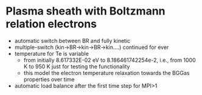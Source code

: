 # Plasma sheath with Boltzmann relation electrons
- automatic switch between BR and fully kinetic
- multiple-switch (kin->BR->kin->BR->kin....) continued for ever
- temperature for Te is variable 
  - from initially 8.617332E-02 eV to 8.186461742254e-2, i.e., from 1000 K to 950 K just for testing the functionality
  - this model the electron temperature relaxation towards the BGGas properties over time
- automatic load balance after the first time step for MPI>1
